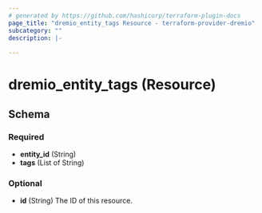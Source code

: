 ```yaml
---
# generated by https://github.com/hashicorp/terraform-plugin-docs
page_title: "dremio_entity_tags Resource - terraform-provider-dremio"
subcategory: ""
description: |-
  
---
```


# dremio_entity_tags (Resource)





<!-- schema generated by tfplugindocs -->
## Schema

### Required

- **entity_id** (String)
- **tags** (List of String)

### Optional

- **id** (String) The ID of this resource.


